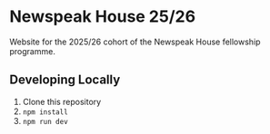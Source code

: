 # Newspeak House 25/26

Website for the 2025/26 cohort of the Newspeak House fellowship programme.

## Developing Locally

1. Clone this repository
2. `npm install`
3. `npm run dev`
